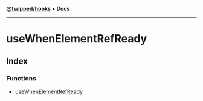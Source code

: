 [**@twipped/hooks**](../README.md) • **Docs**

***

# useWhenElementRefReady

## Index

### Functions

- [useWhenElementRefReady](functions/useWhenElementRefReady.md)
